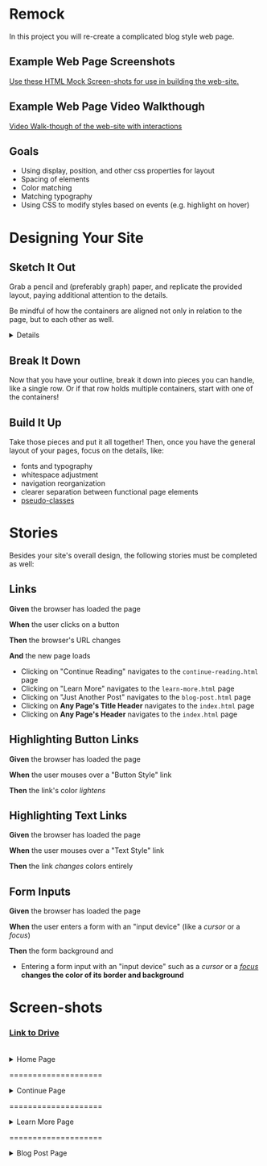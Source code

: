 # Remock

In this project you will re-create a complicated blog style web page.

## Example Web Page Screenshots

[Use these HTML Mock Screen-shots for use in building the web-site.](https://drive.google.com/drive/folders/1Y5G571wVANV62R0D_6vPe8YFQe9gAD6O?usp=sharing)

## Example Web Page Video Walkthough

[Video Walk-though of the web-site with interactions](https://drive.google.com/open?id=1XIVPNTcvcjIio1SaC2npyetsqlCvANN9)

## Goals

  * Using display, position, and other css properties for layout
  * Spacing of elements
  * Color matching
  * Matching typography
  * Using CSS to modify styles based on events (e.g. highlight on hover)

# Designing Your Site

<!--BOX-->

## Sketch It Out

Grab a pencil and (preferably graph) paper, and replicate the provided layout, paying additional attention to the details.

Be mindful of how the containers are aligned not only in relation to the page, but to each other as well.

<details>
<summary>Details</summary>
<div>
Ask yourself the following:

* What elements line up where?  
* Do they fit the full width of the page? 
* Are they centered? If so, what are they centered in relation to? 
* What is the **smallest** thing I can work on? 
* What stylings/elements can I reuse?
</div>
</details>

<!--/BOX-->

<!--BOX-->

## Break It Down

Now that you have your outline, break it down into pieces you can handle, like a single row. Or if that row holds multiple containers, start with one of the containers!

<!--/BOX-->

<!--BOX-->

## Build It Up

Take those pieces and put it all together! Then, once you have the general layout of your pages, focus on the details, like:
* fonts and typography
* whitespace adjustment
* navigation reorganization
* clearer separation between functional page elements
* [pseudo-classes](https://developer.mozilla.org/en-US/docs/Web/CSS/Pseudo-classes)

<!--/BOX-->

# Stories
Besides your site's overall design, the following stories must be completed as well:

<!--BOX-->

## Links

**Given** the browser has loaded the page

**When** the user clicks on a button

**Then** the browser's URL changes 

**And** the new page loads

- Clicking on "Continue Reading" navigates to the `continue-reading.html` page
- Clicking on "Learn More" navigates to the `learn-more.html` page
- Clicking on "Just Another Post" navigates to the `blog-post.html` page
- Clicking on **Any Page's Title Header** navigates to the `index.html` page
- Clicking on **Any Page's Header** navigates to the `index.html` page

<!--/BOX-->

<!--BOX-->

## Highlighting Button Links

**Given** the browser has loaded the page

**When** the user mouses over a "Button Style" link

**Then** the link's color *lightens*

<!--/BOX-->

<!--BOX-->

## Highlighting Text Links

**Given** the browser has loaded the page

**When** the user mouses over a "Text Style" link

**Then** the link *changes* colors entirely

<!--/BOX-->

<!--BOX-->

## Form Inputs

**Given** the browser has loaded the page

**When** the user enters a form with an "input device" (like a *cursor* or a *focus*) 

**Then** the form background and 
- Entering a form input with an "input device" such as a *cursor* or a *[focus](https://developer.mozilla.org/en-US/docs/Web/CSS/:focus)* **changes the color of its border and background**

<!--/BOX-->

# Screen-shots 
### [Link to Drive](https://drive.google.com/drive/folders/1Y5G571wVANV62R0D_6vPe8YFQe9gAD6O?usp=sharing)
<br>

<details>
<summary>Home Page</summary>
<div>

![](/images/home-1.png)
![](/images/home-2.png)
![](/images/home-3.png)
![](/images/home-4.png)

</div>
</details>

====================

<details>
<summary>Continue Page</summary>
<div>
![](/images/right-1.png)
![](/images/right-2.png)
![](/images/right-3.png)
</div>
</details>

====================


<details>
<summary>Learn More Page</summary>
<div>

![](/images/left-1.png)
![](/images/left-2.png)
![](/images/left-3.png)

</div>
</details>

====================

<details>
<summary>Blog Post Page</summary>
<div>

![](/images/none-1.png)
![](/images/none-2.png)
</div>
</details>



